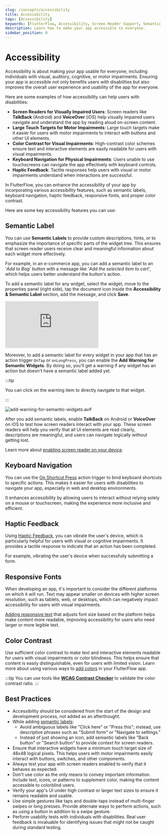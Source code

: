 ```yaml
---
slug: /concepts/accessibility
title: Accessibility
tags: [Accessibility]
keywords: [FlutterFlow, Accessibility, Screen Reader Support, Semantic Labels]
description: Learn how to make your app accessible to everyone.
sidebar_position: 0
---
```

# Accessibility

Accessibility is about making your app usable for everyone, including individuals with visual, auditory, cognitive, or motor impairments. Ensuring your app is accessible not only benefits users with disabilities but also improves the overall user experience and usability of the app for everyone.

Here are some examples of how accessibility can help users with disabilities:

- **Screen Readers for Visually Impaired Users**: Screen readers like **TalkBack** (Android) and **VoiceOver** (iOS) help visually impaired users navigate and understand the app by reading aloud on-screen content.
- **Large Touch Targets for Motor Impairments**: Large touch targets make it easier for users with motor impairments to interact with buttons and other UI elements.
- **Color Contrast for Visual Impairments**: High-contrast color schemes ensure text and interactive elements are easily readable for users with visual impairments.
- **Keyboard Navigation for Physical Impairments**: Users unable to use touchscreens can navigate the app effectively with keyboard controls.
- **Haptic Feedback**: Tactile responses help users with visual or motor impairments understand when interactions are successful.

In FlutterFlow, you can enhance the accessibility of your app by incorporating various accessibility features, such as semantic labels, keyboard navigation, haptic feedback, responsive fonts, and proper color contrast.

Here are some key accessibility features you can use:

## Semantic Label

You can use **Semantic Labels** to provide custom descriptions, hints, or to emphasize the importance of specific parts of the widget tree. This ensures that screen reader users receive clear and meaningful information about each widget more effectively.

For example, in an e-commerce app, you can add a semantic label to an '*Add to Bag*' button with a message like '*Add the selected item to cart*', which helps users better understand the button's action.

To add a semantic label for any widget, select the widget, move to the properties panel (right side), tap the document icon inside the **Accessibility & Semantic Label** section, add the message, and click **Save**.


<div style={{
    position: 'relative',
    paddingBottom: 'calc(56.67989417989418% + 41px)', // Keeps the aspect ratio and additional padding
    height: 0,
    width: '100%'}}>
    <iframe 
        src="https://demo.arcade.software/m6KHHlhnbq0NJxHqWH88?embed&show_copy_link=true"
        title=""
        style={{
            position: 'absolute',
            top: 0,
            left: 0,
            width: '100%',
            height: '100%',
            colorScheme: 'light'
        }}
        frameborder="0"
        loading="lazy"
        webkitAllowFullScreen
        mozAllowFullScreen
        allowFullScreen
        allow="clipboard-write">
    </iframe>
</div>
<p></p>

Moreover, to add a semantic label for every widget in your app that has an action trigger `OnTap` or `onLongPress`, you can enable the **Add Warning for Semantic Widgets**. By doing so, you'll get a warning if any widget has an action but doesn't have a semantic label added yet.

:::tip

You can click on the warning item to directly navigate to that widget.

:::

![add-warning-for-semantic-widgets.avif](imgs/add-warning-for-semantic-widgets.avif)

After you add semantic labels, enable **TalkBack** on Android or **VoiceOver** on iOS to test how screen readers interact with your app. These screen readers will help you verify that all UI elements are read clearly, descriptions are meaningful, and users can navigate logically without getting lost.

Learn more about [enabling screen reader on your device](https://docs.flutter.dev/ui/accessibility-and-internationalization/accessibility#screen-readers).

## Keyboard Navigation

You can use the [On Shortcut Press](../../resources/ui/pages/page-lifecycle.md#on-shortcut-press-action-trigger) action trigger to bind keyboard shortcuts to specific actions. This makes it easier for users with disabilities to navigate your app, especially in web and desktop environments.

It enhances accessibility by allowing users to interact without relying solely on a mouse or touchscreen, making the experience more inclusive and efficient.

## Haptic Feedback

Using [Haptic Feedback](../alerts-notification/haptic-feedback.md), you can vibrate the user's device, which is particularly helpful for users with visual or cognitive impairments. It provides a tactile response to indicate that an action has been completed.

For example, vibrating the user's device when successfully submitting a form.

## Responsive Fonts

When developing an app, it's important to consider the different platforms on which it will run. Text may appear smaller on devices with higher screen resolution, such as tablets, web, or desktops, which can negatively impact accessibility for users with visual impairments.

[Adding responsive text](../design-system/design-system.md#adding-responsive-text-styles) that adjusts font size based on the platform helps make content more readable, improving accessibility for users who need larger or more legible text.

## Color Contrast

Use sufficient color contrast to make text and interactive elements readable for users with visual impairments or color blindness. This helps ensure that content is easily distinguishable, even for users with limited vision. Learn more about using various ways to [add colors](../design-system/design-system.md#colors) in your FlutterFlow app.

:::tip
You can use tools like [**WCAG Contrast Checker**](https://webaim.org/resources/contrastchecker/) to validate the color contrast ratio.
:::

## Best Practices

- Accessibility should be considered from the start of the design and development process, not added as an afterthought.
- While adding [semantic labels](#semantic-label):
    - Avoid ambiguous labels like "Click here" or "Press this"; instead, use descriptive phrases such as "Submit form" or "Navigate to settings."
    - Instead of just showing an icon, add semantic labels like "Back button" or "Search button" to provide context for screen readers.
- Ensure that interactive widgets have a minimum touch target size of 48x48 logical pixels. This helps users with motor impairments easily interact with buttons, switches, and other components.
- Always test your app with screen readers enabled to verify that it behaves as expected.
- Don't use color as the only means to convey important information. Include text, icons, or patterns to supplement color, making the content accessible to colorblind users.
- Verify your app's UI under high contrast or larger text sizes to ensure it remains readable and usable.
- Use simple gestures like taps and double-taps instead of multi-finger swipes or long presses. Provide alternate ways to perform actions, such as using a button in addition to a swipe gesture.
- Perform usability tests with individuals with disabilities. Real user feedback is invaluable for identifying issues that might not be caught during standard testing.
